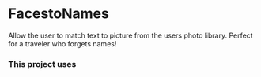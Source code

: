 # FacestoNames
Allow the user to match text to picture from the users photo library. Perfect for a traveler who forgets names!
### This project uses
